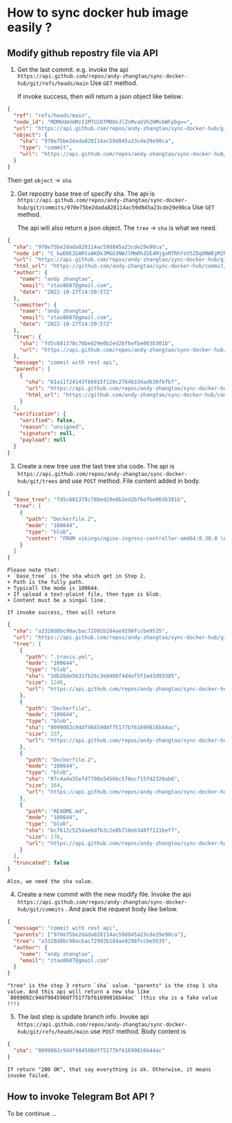 # How to sync docker hub image easily ?

## Modify github repostry file via API

1. Get the last commit. e.g. invoke the api `https://api.github.com/repos/andy-zhangtao/sync-docker-hub/git/refs/heads/main` Use `GET` method.

   If invoke success, then will return a json object like below:

```json
{
  "ref": "refs/heads/main",
  "node_id": "MDM6UmVmMzI1MTU2OTM0OnJlZnMvaGVhZHMvbWFpbg==",
  "url": "https://api.github.com/repos/andy-zhangtao/sync-docker-hub/git/refs/heads/main",
  "object": {
    "sha": "970e75be2dada828114ac59d845a23cde29e90ca",
    "type": "commit",
    "url": "https://api.github.com/repos/andy-zhangtao/sync-docker-hub/git/commits/970e75be2dada828114ac59d845a23cde29e90ca"
  }
}
```

Then get `object` -> `sha`

2. Get repostry base tree of specify sha. The api is `https://api.github.com/repos/andy-zhangtao/sync-docker-hub/git/commits/970e75be2dada828114ac59d845a23cde29e90ca` Use `GET` method.

   The api will also return a json object. The `tree` -> `sha` is what we need.

```json
{
  "sha": "970e75be2dada828114ac59d845a23cde29e90ca",
  "node_id": "C_kwDOE2GARtoAKDk3MGU3NWJlMmRhZGE4MjgxMTRhYzU5ZDg0NWEyM2NkZTI5ZTkwY2E",
  "url": "https://api.github.com/repos/andy-zhangtao/sync-docker-hub/git/commits/970e75be2dada828114ac59d845a23cde29e90ca",
  "html_url": "https://github.com/andy-zhangtao/sync-docker-hub/commit/970e75be2dada828114ac59d845a23cde29e90ca",
  "author": {
    "name": "andy zhangtao",
    "email": "ztao8607@gmail.com",
    "date": "2022-10-27T14:50:57Z"
  },
  "committer": {
    "name": "andy zhangtao",
    "email": "ztao8607@gmail.com",
    "date": "2022-10-27T14:50:57Z"
  },
  "tree": {
    "sha": "fd5c681378c78bed29e0b2ed2bf6efbe063b301b",
    "url": "https://api.github.com/repos/andy-zhangtao/sync-docker-hub/git/trees/fd5c681378c78bed29e0b2ed2bf6efbe063b301b"
  },
  "message": "commit with rest api",
  "parents": [
    {
      "sha": "61a11f24143f66815f120c2764b334ad636fbfbf",
      "url": "https://api.github.com/repos/andy-zhangtao/sync-docker-hub/git/commits/61a11f24143f66815f120c2764b334ad636fbfbf",
      "html_url": "https://github.com/andy-zhangtao/sync-docker-hub/commit/61a11f24143f66815f120c2764b334ad636fbfbf"
    }
  ],
  "verification": {
    "verified": false,
    "reason": "unsigned",
    "signature": null,
    "payload": null
  }
}
```

3. Create a new tree use the last tree sha code. The api is `https://api.github.com/repos/andy-zhangtao/sync-docker-hub/git/trees` and use `POST` method. File content added in body.

```json
{
  "base_tree": "fd5c681378c78bed29e0b2ed2bf6efbe063b301b",
  "tree": [
    {
      "path": "Dockerfile.2",
      "mode": "100644",
      "type": "blob",
      "content": "FROM vikings/nginx-ingress-controller-amd64:0.30.0 \nENV  auth=ztao8607@gmail.com\nENV modify=1666879975902 \nUSER root\nRUN  apk add  zlib zlib-dev unzip git gcc musl-dev && \\n    git config --global http.sslVerify \"false\" && \\n    luarocks install lua-zlib\nRUN  sed -i 's/dl-cdn.alpinelinux.org/mirrors.tuna.tsinghua.edu.cn/g' /etc/apk/repositories    \nUSER www-data"
    }
  ]
}
```

    Please note that:
    + `base_tree` is the sha which get in Step 2.
    + Path is the fully path.
    + Typicall the mode is 100644.
    + If upload a text-plaint file, then type is blob.
    + Content must be a singal line.

    If invoke success, then will return

```json
{
  "sha": "a3328d8bc90acbac72992b184ae9298fccbe9535",
  "url": "https://api.github.com/repos/andy-zhangtao/sync-docker-hub/git/trees/a3328d8bc90acbac72992b184ae9298fccbe9535",
  "tree": [
    {
      "path": ".travis.yml",
      "mode": "100644",
      "type": "blob",
      "sha": "3db26de5631fb26c3e8408f4d4ef5f1ed3d93385",
      "size": 1246,
      "url": "https://api.github.com/repos/andy-zhangtao/sync-docker-hub/git/blobs/3db26de5631fb26c3e8408f4d4ef5f1ed3d93385"
    },
    {
      "path": "Dockerfile",
      "mode": "100644",
      "type": "blob",
      "sha": "8099002c94df984590df75177bf61699816b44ac",
      "size": 337,
      "url": "https://api.github.com/repos/andy-zhangtao/sync-docker-hub/git/blobs/8099002c94df984590df75177bf61699816b44ac"
    },
    {
      "path": "Dockerfile.2",
      "mode": "100644",
      "type": "blob",
      "sha": "07c4a4a35efd7700a5456bc570ecf15fd2320ab6",
      "size": 364,
      "url": "https://api.github.com/repos/andy-zhangtao/sync-docker-hub/git/blobs/07c4a4a35efd7700a5456bc570ecf15fd2320ab6"
    },
    {
      "path": "README.md",
      "mode": "100644",
      "type": "blob",
      "sha": "bc7612c525daebdfb3c2e8b710eb348ff121bef7",
      "size": 176,
      "url": "https://api.github.com/repos/andy-zhangtao/sync-docker-hub/git/blobs/bc7612c525daebdfb3c2e8b710eb348ff121bef7"
    }
  ],
  "truncated": false
}
```

    Also, we need the sha value.

4. Create a new commit with the new modify file. Invoke the api `https://api.github.com/repos/andy-zhangtao/sync-docker-hub/git/commits` . And pack the request body like below.

```json
{
  "message": "commit with rest api",
  "parents": ["970e75be2dada828114ac59d845a23cde29e90ca"],
  "tree": "a3328d8bc90acbac72992b184ae9298fccbe9535",
  "author": {
    "name": "andy zhangtao",
    "email": "ztao8607@gmail.com"
  }
}
```

    "tree" is the step 3 return `sha` value. "parents" is the step 1 sha value. And this api will return a new sha like `8099002c94df984590df75177bf61699816b44ac` (this sha is a fake value !!!)

5. The last step is update branch info. Invoke api `https://api.github.com/repos/andy-zhangtao/sync-docker-hub/git/refs/heads/main` use `POST` method. Body content is

```json
{
  "sha": "8099002c94df984590df75177bf61699816b44ac"
}
```

    If return "200 OK", that say everything is ok. Otherwise, it means invoke failed.

## How to invoke Telegram Bot API ?

To be continue ...
